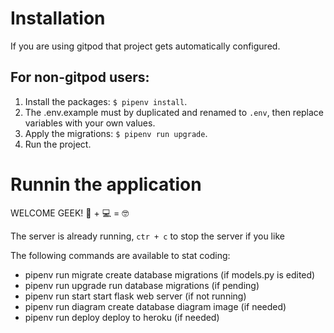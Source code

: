 # Installation

If you are using gitpod that project gets automatically configured.

## For non-gitpod users:
1. Install the packages: `$ pipenv install`.
2. The .env.example must by duplicated and renamed to `.env`, then replace variables with your own values.
3. Apply the migrations: `$ pipenv run upgrade`.
4. Run the project.

# Runnin the application

WELCOME GEEK! 🐍 + 💻 = 🤓

The server is already running, `ctr + c` to stop the server if you like

The following commands are available to stat coding:

- pipenv run migrate create database migrations (if models.py is edited)
- pipenv run upgrade run database migrations (if pending)
- pipenv run start start flask web server (if not running)
- pipenv run diagram create database diagram image (if needed)
- pipenv run deploy deploy to heroku (if needed)